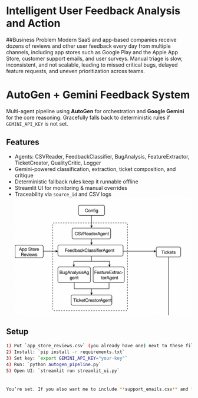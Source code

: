 
# Intelligent User Feedback Analysis and Action 
##Business Problem 
Modern SaaS and app-based companies receive dozens of reviews and other user feedback every day from multiple channels, including app stores such as Google Play and the Apple App Store, customer support emails, and user surveys. Manual triage is slow, inconsistent, and not scalable, leading to missed critical bugs, delayed feature requests, and uneven prioritization across teams.

# AutoGen + Gemini Feedback System

Multi-agent pipeline using **AutoGen** for orchestration and **Google Gemini** for the core reasoning.
Gracefully falls back to deterministic rules if `GEMINI_API_KEY` is not set.

## Features
- Agents: CSVReader, FeedbackClassifier, BugAnalysis, FeatureExtractor, TicketCreator, QualityCritic, Logger
- Gemini-powered classification, extraction, ticket composition, and critique
- Deterministic fallback rules keep it runnable offline
- Streamlit UI for monitoring & manual overrides
- Traceability via `source_id` and CSV logs
![Architecture Design](archdesign.png)
## Setup
```bash
1) Put `app_store_reviews.csv` (you already have one) next to these files.
2) Install: `pip install -r requirements.txt`
3) Set key: `export GEMINI_API_KEY="your-key"`
4) Run: `python autogen_pipeline.py` 
5) Open UI: `streamlit run streamlit_ui.py`


You’re set. If you also want me to include **support_emails.csv** and **expected_classifications.csv** generators (matching your capstone spec), say the word and I’ll drop them in as extra scripts.   
